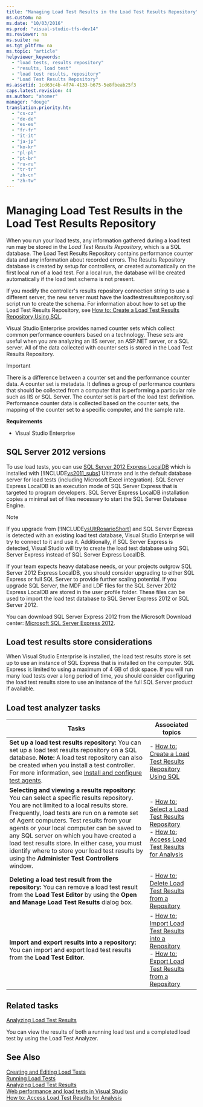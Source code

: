 ```yaml
---
title: "Managing Load Test Results in the Load Test Results Repository"
ms.custom: na
ms.date: "10/03/2016"
ms.prod: "visual-studio-tfs-dev14"
ms.reviewer: na
ms.suite: na
ms.tgt_pltfrm: na
ms.topic: "article"
helpviewer_keywords: 
  - "load tests, results repository"
  - "results, load test"
  - "load test results, repository"
  - "Load Test Results Repository"
ms.assetid: 1cd63c4b-4f74-4133-b675-5e8fbeab25f3
caps.latest.revision: 44
ms.author: "ahomer"
manager: "douge"
translation.priority.ht: 
  - "cs-cz"
  - "de-de"
  - "es-es"
  - "fr-fr"
  - "it-it"
  - "ja-jp"
  - "ko-kr"
  - "pl-pl"
  - "pt-br"
  - "ru-ru"
  - "tr-tr"
  - "zh-cn"
  - "zh-tw"
---
```

# Managing Load Test Results in the Load Test Results Repository
When you run your load tests, any information gathered during a load test run may be stored in the *Load Test Results Repository*, which is a SQL database. The Load Test Results Repository contains performance counter data and any information about recorded errors. The Results Repository database is created by setup for controllers, or created automatically on the first local run of a load test. For a local run, the database will be created automatically if the load test schema is not present.  
  
 If you modify the controller's results repository connection string to use a different server, the new server must have the loadtestresultsrepository.sql script run to create the schema. For information about how to set up the Load Test Results Repository, see [How to: Create a Load Test Results Repository Using SQL](../test/how-to--create-a-load-test-results-repository-using-sql.md).  
  
 Visual Studio Enterprise provides named counter sets which collect common performance counters based on a technology. These sets are useful when you are analyzing an IIS server, an ASP.NET server, or a SQL server. All of the data collected with counter sets is stored in the Load Test Results Repository.  
  
> [!IMPORTANT]
>  There is a difference between a counter set and the performance counter data. A counter set is metadata. It defines a group of performance counters that should be collected from a computer that is performing a particular role such as IIS or SQL Server. The counter set is part of the load test definition. Performance counter data is collected based on the counter sets, the mapping of the counter set to a specific computer, and the sample rate.  
  
 **Requirements**  
  
-   Visual Studio Enterprise  
  
## SQL Server 2012 versions  
 To use load tests, you can use [SQL Server 2012 Express LocalDB](http://msdn.microsoft.com/library/hh510202.aspx) which is installed with [!INCLUDE[vs2011_subs](../test/includes/vs2011_subs_md.md)] Ultimate and is the default database server for load tests (including Microsoft Excel integration). SQL Server Express LocalDB is an execution mode of SQL Server Express that is targeted to program developers. SQL Server Express LocalDB installation copies a minimal set of files necessary to start the SQL Server Database Engine.  
  
> [!NOTE]
>  If you upgrade from [!INCLUDE[vsUltRosarioShort](../test/includes/vsultrosarioshort_md.md)] and SQL Server Express is detected with an existing load test database, Visual Studio Enterprise will try to connect to it and use it. Additionally, if SQL Server Express is detected, Visual Studio will try to create the load test database using SQL Server Express instead of SQL Server Express LocalDB.  
  
 If your team expects heavy database needs, or your projects outgrow SQL Server 2012 Express LocalDB, you should consider upgrading to either SQL Express or full SQL Server to provide further scaling potential. If you upgrade SQL Server, the MDF and LDF files for the SQL Server 2012 Express LocalDB are stored in the user profile folder. These files can be used to import the load test database to SQL Server Express 2012 or SQL Server 2012.  
  
 You can download SQL Server Express 2012 from the Microsoft Download center: [Microsoft SQL Server Express 2012](http://www.microsoft.com/download/details.aspx?id=29062).  
  
## Load test results store considerations  
 When Visual Studio Enterprise is installed, the load test results store is set up to use an instance of SQL Express that is installed on the computer. SQL Express is limited to using a maximum of 4 GB of disk space. If you will run many load tests over a long period of time, you should consider configuring the load test results store to use an instance of the full SQL Server product if available.  
  
## Load test analyzer tasks  
  
|Tasks|Associated topics|  
|-----------|-----------------------|  
|**Set up a load test results repository:** You can set up a load test results repository on a SQL database. **Note:**  A load test repository can also be created when you install a test controller. For more information, see [Install and configure test agents](../test/install-and-configure-test-agents.md).|-   [How to: Create a Load Test Results Repository Using SQL](../test/how-to--create-a-load-test-results-repository-using-sql.md)|  
|**Selecting and viewing a results repository:** You can select a specific results repository. You are not limited to a local results store. Frequently, load tests are run on a remote set of Agent computers. Test results from your agents or your local computer can be saved to any SQL server on which you have created a load test results store. In either case, you must identify where to store your load test results by using the **Administer Test Controllers** window.|-   [How to: Select a Load Test Results Repository](../test/how-to--select-a-load-test-results-repository.md)<br />-   [How to: Access Load Test Results for Analysis](../test/how-to--access-load-test-results-for-analysis.md)|  
|**Deleting a load test result from the repository:** You can remove a load test result from the **Load Test Editor** by using the **Open and Manage Load Test Results** dialog box.|-   [How to: Delete Load Test Results from a Repository](../test/how-to--delete-load-test-results-from-a-repository.md)|  
|**Import and export results into a repository:** You can import and export load test results from the **Load Test Editor**.|-   [How to: Import Load Test Results into a Repository](../test/how-to--import-load-test-results-into-a-repository.md)<br />-   [How to: Export Load Test Results from a Repository](../test/how-to--export-load-test-results-from-a-repository.md)|  
  
## Related tasks  
 [Analyzing Load Test Results](../test/analyzing-load-test-results-using-the-load-test-analyzer.md)  
  
 You can view the results of both a running load test and a completed load test by using the Load Test Analyzer.  
  
## See Also  
 [Creating and Editing Load Tests](assetId:///e2985d15-60a7-4177-93b4-f986c2936337)   
 [Running Load Tests](../test_notintoc/running-load-tests.md)   
 [Analyzing Load Test Results](../test/analyzing-load-test-results-using-the-load-test-analyzer.md)   
 [Web performance and load tests in Visual Studio](../test_notintoc/web-performance-and-load-tests-in-visual-studio.md)   
 [How to: Access Load Test Results for Analysis](../test/how-to--access-load-test-results-for-analysis.md)